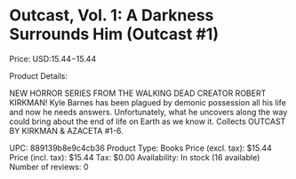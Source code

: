 # Outcast, Vol. 1: A Darkness Surrounds Him (Outcast #1)

Price: USD:$15.44-$15.44

Product Details:

NEW HORROR SERIES FROM THE WALKING DEAD CREATOR ROBERT KIRKMAN! Kyle Barnes has been plagued by demonic possession all his life and now he needs answers. Unfortunately, what he uncovers along the way could bring about the end of life on Earth as we know it. Collects OUTCAST BY KIRKMAN & AZACETA #1-6.

UPC: 889139b8e9c4cb36
Product Type: Books
Price (excl. tax): $15.44
Price (incl. tax): $15.44
Tax: $0.00
Availability: In stock (16 available)
Number of reviews: 0